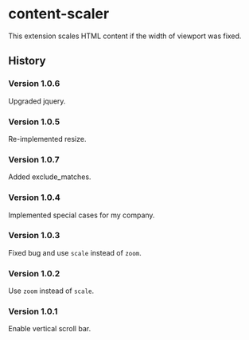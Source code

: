 # content-scaler
This extension scales HTML content if the width of viewport was fixed.

## History

### Version 1.0.6

Upgraded jquery.

### Version 1.0.5

Re-implemented resize.

### Version 1.0.7

Added exclude_matches.

### Version 1.0.4

Implemented special cases for my company.

### Version 1.0.3

Fixed bug and use `scale` instead of `zoom`. 

### Version 1.0.2

Use `zoom` instead of `scale`. 

### Version 1.0.1

Enable vertical scroll bar.
